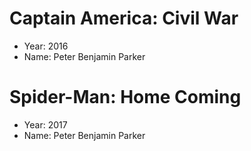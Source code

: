 # Captain America: Civil War
- Year: 2016
- Name: Peter Benjamin Parker

# Spider-Man: Home Coming
- Year: 2017
- Name: Peter Benjamin Parker
